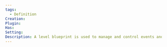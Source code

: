 ```yaml
---
tags:
  - Definition
Creation: 
Plugin: 
Has: 
Setting: 
Description: A level blueprint is used to manage and control events and behaviors within a specific level or map in a game.
---
```


```cpp

```